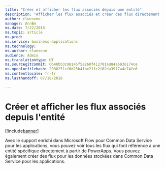 ```yaml
---
title: "Créer et afficher les flux associés depuis une entité"
description: "Afficher les flux associés et créer des flux directement depuis une entité"
author: clwesene
manager: AnnBe
ms.date: 7/22/2018
ms.topic: article
ms.prod: 
ms.service: business-applications
ms.technology: 
ms.author: clwesene
audience: Admin
ms.translationtype: HT
ms.sourcegitcommit: 0b40bb3c98145f5a260f412701a884a5936174ce
ms.openlocfilehash: 2938251cf6d25b41be21fc2f82da3977a4e74fe6
ms.contentlocale: fr-fr
ms.lasthandoff: 07/18/2018

---
```

# <a name="create-and-view-related-flows-from-your-entity"></a>Créer et afficher les flux associés depuis l'entité


[!include[banner](../../includes/banner.md)]

Avec le support enrichi dans Microsoft Flow pour Common Data Service pour les applications, vous pouvez voir tous les flux qui font référence à une entité spécifique directement à partir de PowerApps. Vous pouvez également créer des flux pour les données stockées dans Common Data Service pour les applications.

